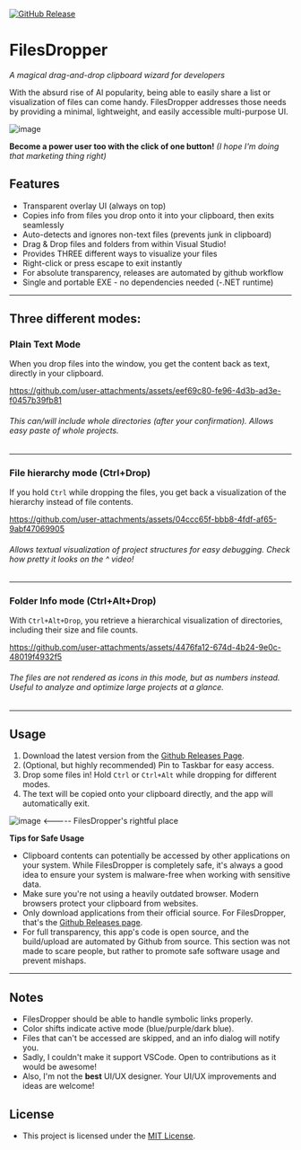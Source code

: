 [![GitHub Release](https://img.shields.io/github/release/Lyrcaxis/FilesDropper.svg)](https://github.com/Lyrcaxis/FilesDropper/releases)

# FilesDropper
*A magical drag-and-drop clipboard wizard for developers*

With the absurd rise of AI popularity, being able to easily share a list or visualization of files can come handy. FilesDropper addresses those needs by providing a minimal, lightweight, and easily accessible multi-purpose UI.

![image](https://github.com/user-attachments/assets/853f70d2-c54e-47d2-b94c-866d70549d9f)

**Become a power user too with the click of one button!** *(I hope I'm doing that marketing thing right)*

## Features
- Transparent overlay UI (always on top)
- Copies info from files you drop onto it into your clipboard, then exits seamlessly
- Auto-detects and ignores non-text files (prevents junk in clipboard)
- Drag & Drop files and folders from within Visual Studio!
- Provides THREE different ways to visualize your files
- Right-click or press escape to exit instantly
- For absolute transparency, releases are automated by github workflow
- Single and portable EXE - no dependencies needed (-.NET runtime)

---------------------

## Three different modes:

### Plain Text Mode
When you drop files into the window, you get the content back as text, directly in your clipboard.

https://github.com/user-attachments/assets/eef69c80-fe96-4d3b-ad3e-f0457b39fb81

###### This can/will include whole directories (after your confirmation). Allows easy paste of whole projects.
---------------------

### File hierarchy mode (Ctrl+Drop)
If you hold `Ctrl` while dropping the files, you get back a visualization of the hierarchy instead of file contents.

https://github.com/user-attachments/assets/04ccc65f-bbb8-4fdf-af65-9abf47069905

###### Allows textual visualization of project structures for easy debugging. Check how pretty it looks on the ^ video!
---------------------

### Folder Info mode (Ctrl+Alt+Drop)
With `Ctrl+Alt+Drop`, you retrieve a hierarchical visualization of directories, including their size and file counts.

https://github.com/user-attachments/assets/4476fa12-674d-4b24-9e0c-48019f4932f5

###### The files are not rendered as icons in this mode, but as numbers instead. Useful to analyze and optimize large projects at a glance.
---------------------

## Usage
1. Download the latest version from the [Github Releases Page](https://github.com/Lyrcaxis/FilesDropper/releases).
2. (Optional, but highly recommended) Pin to Taskbar for easy access.
3. Drop some files in! Hold `Ctrl` or `Ctrl+Alt` while dropping for different modes.
4. The text will be copied onto your clipboard directly, and the app will automatically exit.

![image](https://github.com/user-attachments/assets/d0c3fb67-5ace-40e7-a7aa-d4eebb19ee38)
<----- FilesDropper's rightful place

**Tips for Safe Usage**
- Clipboard contents can potentially be accessed by other applications on your system. While FilesDropper is completely safe, it's always a good idea to ensure your system is malware-free when working with sensitive data.
- Make sure you're not using a heavily outdated browser. Modern browsers protect your clipboard from websites.
- Only download applications from their official source. For FilesDropper, that's the [Github Releases page](https://github.com/Lyrcaxis/FilesDropper/releases).
- For full transparency, this app's code is open source, and the build/upload are automated by Github from source. This section was not made to scare people, but rather to promote safe software usage and prevent mishaps.
---------------------

## Notes
- FilesDropper should be able to handle symbolic links properly.
- Color shifts indicate active mode (blue/purple/dark blue).
- Files that can't be accessed are skipped, and an info dialog will notify you.
- Sadly, I couldn't make it support VSCode. Open to contributions as it would be awesome!
- Also, I'm not the **best** UI/UX designer. Your UI/UX improvements and ideas are welcome!

## License
- This project is licensed under the [MIT License](https://github.com/Lyrcaxis/FilesDropper/blob/main/LICENSE).
